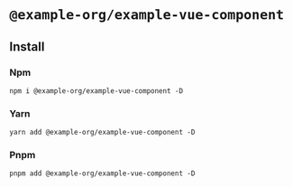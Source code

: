 # `@example-org/example-vue-component`

## Install

### Npm

```shell
npm i @example-org/example-vue-component -D
```

### Yarn

```shell
yarn add @example-org/example-vue-component -D
```

### Pnpm

```shell
pnpm add @example-org/example-vue-component -D
```
